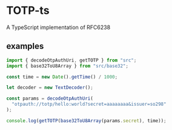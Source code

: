 # TOTP-ts

A TypeScript implementation of RFC6238

## examples

```typescript
import { decodeOtpAuthUri, getTOTP } from "src";
import { base32ToU8Array } from "src/base32";

const time = new Date().getTime() / 1000;

let decoder = new TextDecoder();

const params = decodeOtpAuthUri(
  "otpauth://totp/hello:world?secret=aaaaaaaa&issuer=so298"
);

console.log(getTOTP(base32ToU8Array(params.secret), time));
```
